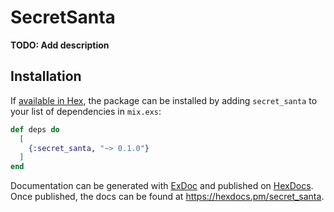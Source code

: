 # SecretSanta

**TODO: Add description**

## Installation

If [available in Hex](https://hex.pm/docs/publish), the package can be installed
by adding `secret_santa` to your list of dependencies in `mix.exs`:

```elixir
def deps do
  [
    {:secret_santa, "~> 0.1.0"}
  ]
end
```

Documentation can be generated with [ExDoc](https://github.com/elixir-lang/ex_doc)
and published on [HexDocs](https://hexdocs.pm). Once published, the docs can
be found at <https://hexdocs.pm/secret_santa>.

